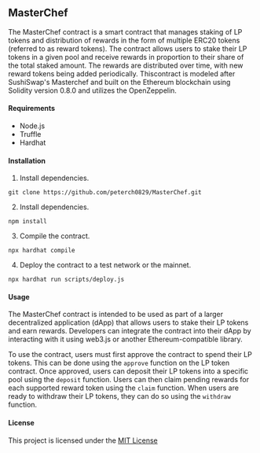 


## MasterChef

The MasterChef contract is a smart contract that manages staking of LP tokens and distribution of rewards in the form of multiple ERC20 tokens (referred to as reward tokens). The contract allows users to stake their LP tokens in a given pool and receive rewards in proportion to their share of the total staked amount. The rewards are distributed over time, with new reward tokens being added periodically.
Thiscontract is modeled after SushiSwap's Masterchef and built on the Ethereum blockchain using Solidity version 0.8.0 and utilizes the OpenZeppelin.

#### Requirements
+ Node.js
+ Truffle
+ Hardhat

#### Installation


1. Install dependencies.
```shell
git clone https://github.com/peterch0829/MasterChef.git
```

2. Install dependencies.
```shell
npm install
```

3. Compile the contract.
```shell
npx hardhat compile
```

4. Deploy the contract to a test network or the mainnet.
```shell
npx hardhat run scripts/deploy.js
```

#### Usage

The MasterChef contract is intended to be used as part of a larger decentralized application (dApp) that allows users to stake their LP tokens and earn rewards. Developers can integrate the contract into their dApp by interacting with it using web3.js or another Ethereum-compatible library.

To use the contract, users must first approve the contract to spend their LP tokens. This can be done using the ```approve``` function on the LP token contract. Once approved, users can deposit their LP tokens into a specific pool using the ```deposit``` function. Users can then claim pending rewards for each supported reward token using the ```claim``` function. When users are ready to withdraw their LP tokens, they can do so using the ```withdraw``` function.

#### License

This project is licensed under the [MIT License](https://opensource.org/license/mit/ "MIT License link")